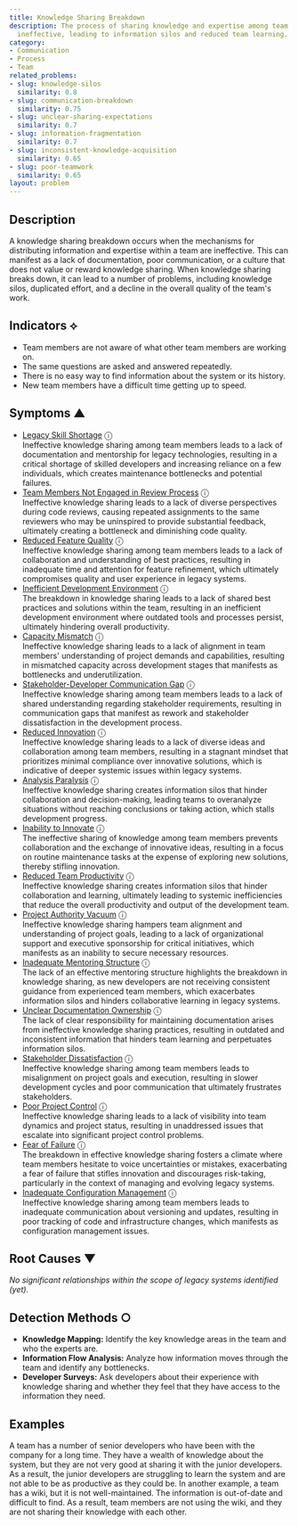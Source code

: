 ```yaml
---
title: Knowledge Sharing Breakdown
description: The process of sharing knowledge and expertise among team members is
  ineffective, leading to information silos and reduced team learning.
category:
- Communication
- Process
- Team
related_problems:
- slug: knowledge-silos
  similarity: 0.8
- slug: communication-breakdown
  similarity: 0.75
- slug: unclear-sharing-expectations
  similarity: 0.7
- slug: information-fragmentation
  similarity: 0.7
- slug: inconsistent-knowledge-acquisition
  similarity: 0.65
- slug: poor-teamwork
  similarity: 0.65
layout: problem
---
```


## Description
A knowledge sharing breakdown occurs when the mechanisms for distributing information and expertise within a team are ineffective. This can manifest as a lack of documentation, poor communication, or a culture that does not value or reward knowledge sharing. When knowledge sharing breaks down, it can lead to a number of problems, including knowledge silos, duplicated effort, and a decline in the overall quality of the team's work.

## Indicators ⟡
- Team members are not aware of what other team members are working on.
- The same questions are asked and answered repeatedly.
- There is no easy way to find information about the system or its history.
- New team members have a difficult time getting up to speed.

## Symptoms ▲
- [Legacy Skill Shortage](legacy-skill-shortage.md) <span class="info-tooltip" title="Confidence: 0.567, Strength: 0.843">ⓘ</span>
<br/>  Ineffective knowledge sharing among team members leads to a lack of documentation and mentorship for legacy technologies, resulting in a critical shortage of skilled developers and increasing reliance on a few individuals, which creates maintenance bottlenecks and potential failures.
- [Team Members Not Engaged in Review Process](team-members-not-engaged-in-review-process.md) <span class="info-tooltip" title="Confidence: 0.479, Strength: 0.852">ⓘ</span>
<br/>  Ineffective knowledge sharing leads to a lack of diverse perspectives during code reviews, causing repeated assignments to the same reviewers who may be uninspired to provide substantial feedback, ultimately creating a bottleneck and diminishing code quality.
- [Reduced Feature Quality](reduced-feature-quality.md) <span class="info-tooltip" title="Confidence: 0.443, Strength: 0.905">ⓘ</span>
<br/>  Ineffective knowledge sharing among team members leads to a lack of collaboration and understanding of best practices, resulting in inadequate time and attention for feature refinement, which ultimately compromises quality and user experience in legacy systems.
- [Inefficient Development Environment](inefficient-development-environment.md) <span class="info-tooltip" title="Confidence: 0.439, Strength: 0.827">ⓘ</span>
<br/>  The breakdown in knowledge sharing leads to a lack of shared best practices and solutions within the team, resulting in an inefficient development environment where outdated tools and processes persist, ultimately hindering overall productivity.
- [Capacity Mismatch](capacity-mismatch.md) <span class="info-tooltip" title="Confidence: 0.401, Strength: 0.831">ⓘ</span>
<br/>  Ineffective knowledge sharing leads to a lack of alignment in team members' understanding of project demands and capabilities, resulting in mismatched capacity across development stages that manifests as bottlenecks and underutilization.
- [Stakeholder-Developer Communication Gap](stakeholder-developer-communication-gap.md) <span class="info-tooltip" title="Confidence: 0.393, Strength: 0.811">ⓘ</span>
<br/>  Ineffective knowledge sharing among team members leads to a lack of shared understanding regarding stakeholder requirements, resulting in communication gaps that manifest as rework and stakeholder dissatisfaction in the development process.
- [Reduced Innovation](reduced-innovation.md) <span class="info-tooltip" title="Confidence: 0.379, Strength: 0.898">ⓘ</span>
<br/>  Ineffective knowledge sharing leads to a lack of diverse ideas and collaboration among team members, resulting in a stagnant mindset that prioritizes minimal compliance over innovative solutions, which is indicative of deeper systemic issues within legacy systems.
- [Analysis Paralysis](analysis-paralysis.md) <span class="info-tooltip" title="Confidence: 0.366, Strength: 0.828">ⓘ</span>
<br/>  Ineffective knowledge sharing creates information silos that hinder collaboration and decision-making, leading teams to overanalyze situations without reaching conclusions or taking action, which stalls development progress.
- [Inability to Innovate](inability-to-innovate.md) <span class="info-tooltip" title="Confidence: 0.366, Strength: 0.873">ⓘ</span>
<br/>  The ineffective sharing of knowledge among team members prevents collaboration and the exchange of innovative ideas, resulting in a focus on routine maintenance tasks at the expense of exploring new solutions, thereby stifling innovation.
- [Reduced Team Productivity](reduced-team-productivity.md) <span class="info-tooltip" title="Confidence: 0.363, Strength: 0.950">ⓘ</span>
<br/>  Ineffective knowledge sharing creates information silos that hinder collaboration and learning, ultimately leading to systemic inefficiencies that reduce the overall productivity and output of the development team.
- [Project Authority Vacuum](project-authority-vacuum.md) <span class="info-tooltip" title="Confidence: 0.355, Strength: 0.787">ⓘ</span>
<br/>  Ineffective knowledge sharing hampers team alignment and understanding of project goals, leading to a lack of organizational support and executive sponsorship for critical initiatives, which manifests as an inability to secure necessary resources.
- [Inadequate Mentoring Structure](inadequate-mentoring-structure.md) <span class="info-tooltip" title="Confidence: 0.340, Strength: 0.840">ⓘ</span>
<br/>  The lack of an effective mentoring structure highlights the breakdown in knowledge sharing, as new developers are not receiving consistent guidance from experienced team members, which exacerbates information silos and hinders collaborative learning in legacy systems.
- [Unclear Documentation Ownership](unclear-documentation-ownership.md) <span class="info-tooltip" title="Confidence: 0.332, Strength: 0.779">ⓘ</span>
<br/>  The lack of clear responsibility for maintaining documentation arises from ineffective knowledge sharing practices, resulting in outdated and inconsistent information that hinders team learning and perpetuates information silos.
- [Stakeholder Dissatisfaction](stakeholder-dissatisfaction.md) <span class="info-tooltip" title="Confidence: 0.331, Strength: 0.833">ⓘ</span>
<br/>  Ineffective knowledge sharing among team members leads to misalignment on project goals and execution, resulting in slower development cycles and poor communication that ultimately frustrates stakeholders.
- [Poor Project Control](poor-project-control.md) <span class="info-tooltip" title="Confidence: 0.328, Strength: 0.843">ⓘ</span>
<br/>  Ineffective knowledge sharing leads to a lack of visibility into team dynamics and project status, resulting in unaddressed issues that escalate into significant project control problems.
- [Fear of Failure](fear-of-failure.md) <span class="info-tooltip" title="Confidence: 0.324, Strength: 0.837">ⓘ</span>
<br/>  The breakdown in effective knowledge sharing fosters a climate where team members hesitate to voice uncertainties or mistakes, exacerbating a fear of failure that stifles innovation and discourages risk-taking, particularly in the context of managing and evolving legacy systems.
- [Inadequate Configuration Management](inadequate-configuration-management.md) <span class="info-tooltip" title="Confidence: 0.324, Strength: 0.868">ⓘ</span>
<br/>  Ineffective knowledge sharing among team members leads to inadequate communication about versioning and updates, resulting in poor tracking of code and infrastructure changes, which manifests as configuration management issues.

## Root Causes ▼

*No significant relationships within the scope of legacy systems identified (yet).*

## Detection Methods ○
- **Knowledge Mapping:** Identify the key knowledge areas in the team and who the experts are.
- **Information Flow Analysis:** Analyze how information moves through the team and identify any bottlenecks.
- **Developer Surveys:** Ask developers about their experience with knowledge sharing and whether they feel that they have access to the information they need.

## Examples
A team has a number of senior developers who have been with the company for a long time. They have a wealth of knowledge about the system, but they are not very good at sharing it with the junior developers. As a result, the junior developers are struggling to learn the system and are not able to be as productive as they could be. In another example, a team has a wiki, but it is not well-maintained. The information is out-of-date and difficult to find. As a result, team members are not using the wiki, and they are not sharing their knowledge with each other.
